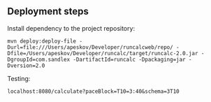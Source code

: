 ## Deployment steps

Install dependency to the project repository:

`mvn deploy:deploy-file -Durl=file:///Users/apeskov/Developer/runcalcweb/repo/ -Dfile=/Users/apeskov/Developer/runcalc/target/runcalc-2.0.jar -DgroupId=com.sandlex -DartifactId=runcalc -Dpackaging=jar -Dversion=2.0`

Testing:

`localhost:8080/calculate?paceBlock=T10=3:40&schema=3T10`
